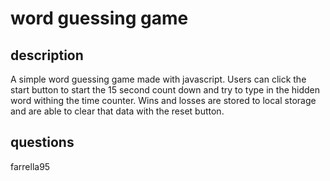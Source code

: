 # word guessing game

## description

A simple word guessing game made with javascript. Users can click the start button to start the 15 second count down and try to type in the hidden word withing the time counter. Wins and losses are stored to local storage and are able to clear that data with the reset button.

## questions

farrella95
